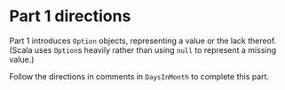 # Part 1 directions

Part 1 introduces `Option` objects, representing a value or the lack thereof. (Scala uses `Option`s heavily rather than using `null` to represent a missing value.)

Follow the directions in comments in `DaysInMonth` to complete this part.

